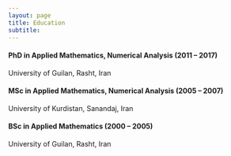 ```yaml
---
layout: page
title: Education
subtitle: 
---
```




#### PhD in Applied Mathematics, Numerical Analysis (2011 – 2017)
  University of Guilan, Rasht, Iran

#### MSc in Applied Mathematics, Numerical Analysis (2005 – 2007)
  University of Kurdistan, Sanandaj, Iran

#### BSc in Applied Mathematics (2000 – 2005)
  University of Guilan, Rasht, Iran


